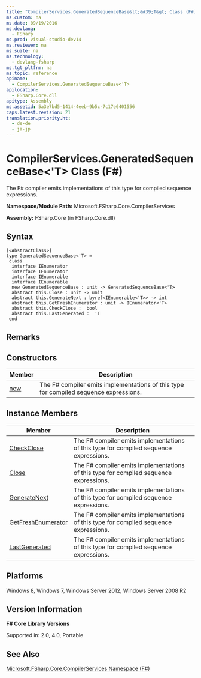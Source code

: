 ```yaml
---
title: "CompilerServices.GeneratedSequenceBase&lt;&#39;T&gt; Class (F#)"
ms.custom: na
ms.date: 09/19/2016
ms.devlang: 
  - FSharp
ms.prod: visual-studio-dev14
ms.reviewer: na
ms.suite: na
ms.technology: 
  - devlang-fsharp
ms.tgt_pltfrm: na
ms.topic: reference
apiname: 
  - CompilerServices.GeneratedSequenceBase<'T>
apilocation: 
  - FSharp.Core.dll
apitype: Assembly
ms.assetid: 5a3e7bd5-1414-4eeb-9b5c-7c17e6401556
caps.latest.revision: 21
translation.priority.ht: 
  - de-de
  - ja-jp
---
```

# CompilerServices.GeneratedSequenceBase&lt;&#39;T&gt; Class (F#)
The F# compiler emits implementations of this type for compiled sequence expressions.  
  
 **Namespace/Module Path:** Microsoft.FSharp.Core.CompilerServices  
  
 **Assembly:** FSharp.Core (in FSharp.Core.dll)  
  
## Syntax  
  
```  
[<AbstractClass>]  
type GeneratedSequenceBase<'T> =  
 class  
  interface IEnumerator  
  interface IEnumerator  
  interface IEnumerable  
  interface IEnumerable  
  new GeneratedSequenceBase : unit -> GeneratedSequenceBase<'T>  
  abstract this.Close : unit -> unit  
  abstract this.GenerateNext : byref<IEnumerable<'T>> -> int  
  abstract this.GetFreshEnumerator : unit -> IEnumerator<'T>  
  abstract this.CheckClose :  bool  
  abstract this.LastGenerated :  'T  
 end  
```  
  
## Remarks  
  
## Constructors  
  
|Member|Description|  
|------------|-----------------|  
|[new](../vs140/CompilerServices.GeneratedSequenceBase--T--Constructor--F#-.md)|The F# compiler emits implementations of this type for compiled sequence expressions.|  
  
## Instance Members  
  
|Member|Description|  
|------------|-----------------|  
|[CheckClose](../vs140/GeneratedSequenceBase.CheckClose--T--Property--F#-.md)|The F# compiler emits implementations of this type for compiled sequence expressions.|  
|[Close](../vs140/GeneratedSequenceBase.Close--T--Method--F#-.md)|The F# compiler emits implementations of this type for compiled sequence expressions.|  
|[GenerateNext](../Topic/GeneratedSequenceBase.GenerateNext%3C'T%3E%20Method%20\(F%23\).md)|The F# compiler emits implementations of this type for compiled sequence expressions.|  
|[GetFreshEnumerator](../vs140/GeneratedSequenceBase.GetFreshEnumerator--T--Method--F#-.md)|The F# compiler emits implementations of this type for compiled sequence expressions.|  
|[LastGenerated](../vs140/GeneratedSequenceBase.LastGenerated--T--Property--F#-.md)|The F# compiler emits implementations of this type for compiled sequence expressions.|  
  
## Platforms  
 Windows 8, Windows 7, Windows Server 2012, Windows Server 2008 R2  
  
## Version Information  
 **F# Core Library Versions**  
  
 Supported in: 2.0, 4.0, Portable  
  
## See Also  
 [Microsoft.FSharp.Core.CompilerServices Namespace (F#)](../vs140/Microsoft.FSharp.Core.CompilerServices-Namespace--F#-.md)